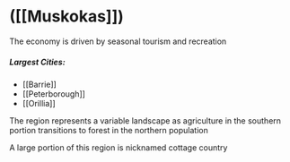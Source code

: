 # ([[Muskokas]])
The economy is driven by seasonal tourism and recreation

##### Largest Cities:
- [[Barrie]]
- [[Peterborough]]
- [[Orillia]]

The region represents a variable landscape as agriculture in the southern portion transitions to forest in the northern population

A large portion of this region is nicknamed cottage country


